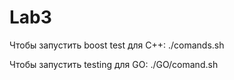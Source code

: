 # Lab3

Чтобы запустить boost test для C++:
./comands.sh

Чтобы запустить testing для GO:
./GO/comand.sh
